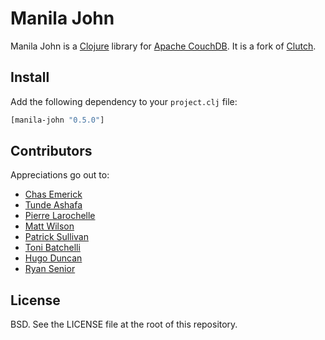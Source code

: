# Manila John

Manila John is a [Clojure](http://clojure.org) library for [Apache CouchDB](http://couchdb.apache.org/). It is a fork of [Clutch](https://github.com/clojure-clutch/clutch).

## Install

Add the following dependency to your `project.clj` file:

```clojure
[manila-john "0.5.0"]
```

## Contributors

Appreciations go out to:

* [Chas Emerick](http://cemerick.com)
* [Tunde Ashafa](http://ashafa.com/)
* [Pierre Larochelle](http://github.com/pierrel)
* [Matt Wilson](http://github.com/mattdw)
* [Patrick Sullivan](http://github.com/WizardofWestmarch)
* [Toni Batchelli](http://tbatchelli.org)
* [Hugo Duncan](http://github.com/hugoduncan)
* [Ryan Senior](http://github.com/senior)

## License

BSD.  See the LICENSE file at the root of this repository.
